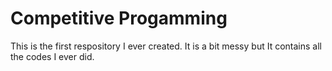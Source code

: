 # Competitive Progamming
This is the first respository I ever created. It is a bit messy but It contains all the codes I ever did.
